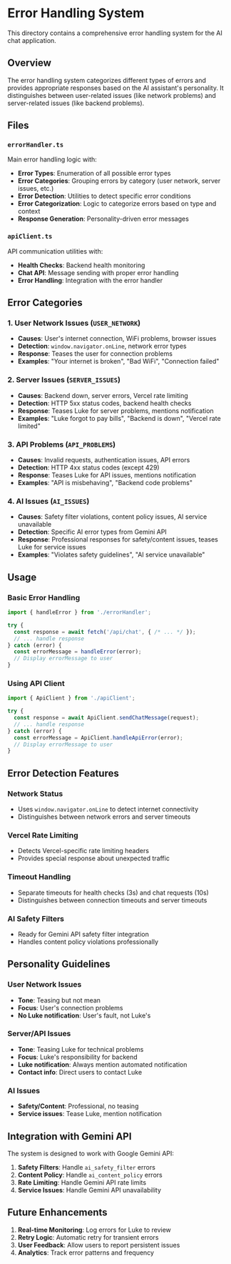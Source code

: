 # Error Handling System

This directory contains a comprehensive error handling system for the AI chat application.

## Overview

The error handling system categorizes different types of errors and provides appropriate responses based on the AI assistant's personality. It distinguishes between user-related issues (like network problems) and server-related issues (like backend problems).

## Files

### `errorHandler.ts`
Main error handling logic with:
- **Error Types**: Enumeration of all possible error types
- **Error Categories**: Grouping errors by category (user network, server issues, etc.)
- **Error Detection**: Utilities to detect specific error conditions
- **Error Categorization**: Logic to categorize errors based on type and context
- **Response Generation**: Personality-driven error messages

### `apiClient.ts`
API communication utilities with:
- **Health Checks**: Backend health monitoring
- **Chat API**: Message sending with proper error handling
- **Error Handling**: Integration with the error handler

## Error Categories

### 1. User Network Issues (`USER_NETWORK`)
- **Causes**: User's internet connection, WiFi problems, browser issues
- **Detection**: `window.navigator.onLine`, network error types
- **Response**: Teases the user for connection problems
- **Examples**: "Your internet is broken", "Bad WiFi", "Connection failed"

### 2. Server Issues (`SERVER_ISSUES`)
- **Causes**: Backend down, server errors, Vercel rate limiting
- **Detection**: HTTP 5xx status codes, backend health checks
- **Response**: Teases Luke for server problems, mentions notification
- **Examples**: "Luke forgot to pay bills", "Backend is down", "Vercel rate limited"

### 3. API Problems (`API_PROBLEMS`)
- **Causes**: Invalid requests, authentication issues, API errors
- **Detection**: HTTP 4xx status codes (except 429)
- **Response**: Teases Luke for API issues, mentions notification
- **Examples**: "API is misbehaving", "Backend code problems"

### 4. AI Issues (`AI_ISSUES`)
- **Causes**: Safety filter violations, content policy issues, AI service unavailable
- **Detection**: Specific AI error types from Gemini API
- **Response**: Professional responses for safety/content issues, teases Luke for service issues
- **Examples**: "Violates safety guidelines", "AI service unavailable"

## Usage

### Basic Error Handling
```typescript
import { handleError } from './errorHandler';

try {
  const response = await fetch('/api/chat', { /* ... */ });
  // ... handle response
} catch (error) {
  const errorMessage = handleError(error);
  // Display errorMessage to user
}
```

### Using API Client
```typescript
import { ApiClient } from './apiClient';

try {
  const response = await ApiClient.sendChatMessage(request);
  // ... handle response
} catch (error) {
  const errorMessage = ApiClient.handleApiError(error);
  // Display errorMessage to user
}
```

## Error Detection Features

### Network Status
- Uses `window.navigator.onLine` to detect internet connectivity
- Distinguishes between network errors and server timeouts

### Vercel Rate Limiting
- Detects Vercel-specific rate limiting headers
- Provides special response about unexpected traffic

### Timeout Handling
- Separate timeouts for health checks (3s) and chat requests (10s)
- Distinguishes between connection timeouts and server timeouts

### AI Safety Filters
- Ready for Gemini API safety filter integration
- Handles content policy violations professionally

## Personality Guidelines

### User Network Issues
- **Tone**: Teasing but not mean
- **Focus**: User's connection problems
- **No Luke notification**: User's fault, not Luke's

### Server/API Issues
- **Tone**: Teasing Luke for technical problems
- **Focus**: Luke's responsibility for backend
- **Luke notification**: Always mention automated notification
- **Contact info**: Direct users to contact Luke

### AI Issues
- **Safety/Content**: Professional, no teasing
- **Service issues**: Tease Luke, mention notification

## Integration with Gemini API

The system is designed to work with Google Gemini API:

1. **Safety Filters**: Handle `ai_safety_filter` errors
2. **Content Policy**: Handle `ai_content_policy` errors
3. **Rate Limiting**: Handle Gemini API rate limits
4. **Service Issues**: Handle Gemini API unavailability

## Future Enhancements

1. **Real-time Monitoring**: Log errors for Luke to review
2. **Retry Logic**: Automatic retry for transient errors
3. **User Feedback**: Allow users to report persistent issues
4. **Analytics**: Track error patterns and frequency 